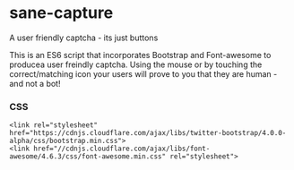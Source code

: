 # sane-capture
A user friendly captcha - its just buttons

This is an ES6 script that incorporates Bootstrap and Font-awesome to producea user freindly captcha.
Using the mouse or by touching the correct/matching icon your users will prove to you that they are human - and not a bot!

<h3>CSS</h3>

```
<link rel="stylesheet" href="https://cdnjs.cloudflare.com/ajax/libs/twitter-bootstrap/4.0.0-alpha/css/bootstrap.min.css">
<link href="//cdnjs.cloudflare.com/ajax/libs/font-awesome/4.6.3/css/font-awesome.min.css" rel="stylesheet">
```

